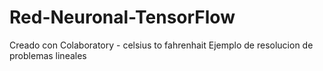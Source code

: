 # Red-Neuronal-TensorFlow
Creado con Colaboratory - celsius to fahrenhait
Ejemplo de resolucion de problemas lineales
